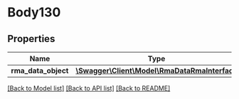 # Body130

## Properties
Name | Type | Description | Notes
------------ | ------------- | ------------- | -------------
**rma_data_object** | [**\Swagger\Client\Model\RmaDataRmaInterface**](RmaDataRmaInterface.md) |  | 

[[Back to Model list]](../README.md#documentation-for-models) [[Back to API list]](../README.md#documentation-for-api-endpoints) [[Back to README]](../README.md)


